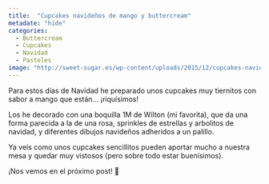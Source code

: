 ```yaml
---
title:  "Cupcakes navideños de mango y buttercream"
metadate: "hide"
categories:
  - Buttercream
  - Cupcakes
  - Navidad
  - Pasteles
image: "http://sweet-sugar.es/wp-content/uploads/2015/12/cupcakes-navidad-reno-sweet-sugar.jpg"
---
```


Para estos días de Navidad he preparado unos cupcakes muy tiernitos con sabor a mango que están&#8230; ¡riquísimos!

Los he decorado con una boquilla 1M de Wilton (mi favorita), que da una forma parecida a la de una rosa, sprinkles de estrellas y arbolitos de navidad, y diferentes dibujos navideños adheridos a un palillo.

Ya veis como unos cupcakes sencillitos pueden aportar mucho a nuestra mesa y quedar muy vistosos (pero sobre todo estar buenísimos).

¡Nos vemos en el próximo post! 🙂